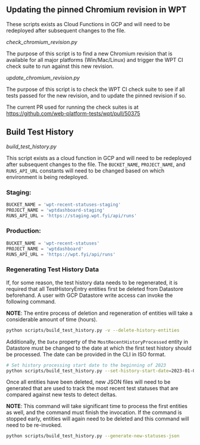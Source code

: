 ## Updating the pinned Chromium revision in WPT
These scripts exists as Cloud Functions in GCP and will need to be redeployed
after subsequent changes to the file.

_check_chromium_revision.py_

The purpose of this script is to find a new Chromium revision that is available
for all major platforms (Win/Mac/Linux) and trigger the WPT CI check suite to
run against this new revision.


_update_chromium_revision.py_

The purpose of this script is to check the WPT CI check suite to see if all
tests passed for the new revision, and to update the pinned revision if so.

The current PR used for running the check suites is at https://github.com/web-platform-tests/wpt/pull/50375

## Build Test History
_build_test_history.py_

This script exists as a cloud function in GCP and will need to be redeployed
after subsequent changes to the file. The `BUCKET_NAME`, `PROJECT_NAME`,
and `RUNS_API_URL` constants will need to be changed based on which environment
is being redeployed.

### Staging:
```py
BUCKET_NAME = 'wpt-recent-statuses-staging'
PROJECT_NAME = 'wptdashboard-staging'
RUNS_API_URL = 'https://staging.wpt.fyi/api/runs'
```

### Production:
```py
BUCKET_NAME = 'wpt-recent-statuses'
PROJECT_NAME = 'wptdashboard'
RUNS_API_URL = 'https://wpt.fyi/api/runs'
```


### Regenerating Test History Data

If, for some reason, the test history data needs to be regenerated, it is
required that all TestHistoryEntry entities first be deleted from Datastore
beforehand. A user with GCP Datastore write access can invoke the following
command.

**NOTE**: The entire process of deletion and regeneration of entities
will take a considerable amount of time (hours).

```sh
python scripts/build_test_history.py -v --delete-history-entities
```

Additionally, the `Date` property of the
`MostRecentHistoryProcessed` entity in Datastore must be changed to the date
at which the first test history should be processed. The date can be provided
in the CLI in ISO format.

```sh
# Set history processing start date to the beginning of 2023
python scripts/build_test_history.py --set-history-start-date=2023-01-01T00:00:00.000Z
```

Once all entities have been deleted, new JSON files will need to be generated
that are used to track the most recent test statuses that are compared against
new tests to detect deltas.

**NOTE**: This command will take significant time to process the first
entities as well, and the command must finish the invocation. If the command
is stopped early, entities will again need to be deleted and this command
will need to be re-invoked.

```sh
python scripts/build_test_history.py --generate-new-statuses-json
```
